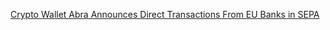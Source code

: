 [Crypto Wallet Abra Announces Direct Transactions From EU Banks in SEPA](https://cointelegraph.com/news/crypto-wallet-abra-announces-direct-transactions-from-eu-banks-in-sepa)